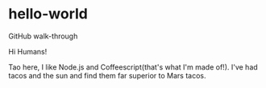 # hello-world
GitHub walk-through

Hi Humans!

Tao here, I like Node.js and Coffeescript(that's what I'm made of!).
I've had tacos and the sun and find them far superior to Mars tacos.
